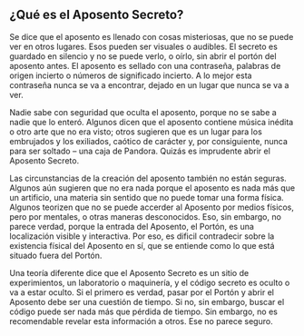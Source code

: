 ## ¿Qué es el Aposento Secreto?

Se dice que el aposento es llenado con cosas misteriosas, que no se puede ver en otros lugares. Esos pueden ser visuales o audibles. El secreto es guardado en silencio y no se puede verlo, o oírlo, sin abrir el portón del aposento antes. El aposento es sellado con una contraseña, palabras de origen incierto o números de significado incierto. A lo mejor esta contraseña nunca se va a encontrar, dejado en un lugar que nunca se va a ver.

Nadie sabe con seguridad que oculta el aposento, porque no se sabe a nadie que lo enteró. Algunos dicen que el aposento contiene música inédita o otro arte que no era visto; otros sugieren que es un lugar para los embrujados y los exiliados, caótico de carácter y, por consiguiente, nunca para ser soltado – una caja de Pandora. Quizás es imprudente abrir el Aposento Secreto.

Las circunstancias de la creación del aposento también no están seguras. Algunos aún sugieren que no era nada porque el aposento es nada más que un artificio, una materia sin sentido que no puede tomar una forma física. Algunos teorizen que no se puede accerder al Aposento por medios físicos, pero por mentales, o otras maneras desconocidos. Eso, sin embargo, no parece verdad, porque la entrada del Aposento, el Portón, es una localización visible y interactiva. Por eso, es dificil contradecir sobre la existencia físical del Aposento en sí, que se entiende como lo que está situado fuera del Portón.

Una teoría diferente dice que el Aposento Secreto es un sitio de experimientos, un laboratorio o maquinería, y el código secreto es oculto o va a estar oculto. Si el primero es verdad, pasar por el Portón y abrir el Aposento debe ser una cuestión de tiempo. Si no, sin embargo, buscar el código puede ser nada más que pérdida de tiempo. Sin embargo, no es recomendable revelar esta información a otros. Ese no parece seguro.